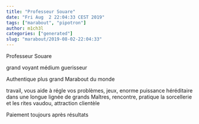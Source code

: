 ```yaml
---
title: "Professeur Souare"
date: "Fri Aug  2 22:04:33 CEST 2019"
tags: ["marabout", "pipotron"]
author: m1ch3l
categories: ["generated"]
slug: "marabout/2019-08-02-22:04:33"
---
```


Professeur Souare

grand voyant médium guerisseur

Authentique plus grand Marabout du monde

travail, vous aide à régle vos problèmes, jeux, enorme puissance héréditaire dans une longue lignée de grands Maîtres, rencontre, pratique la sorcellerie et les rites vaudou, attraction clientèle

Paiement toujours après résultats

